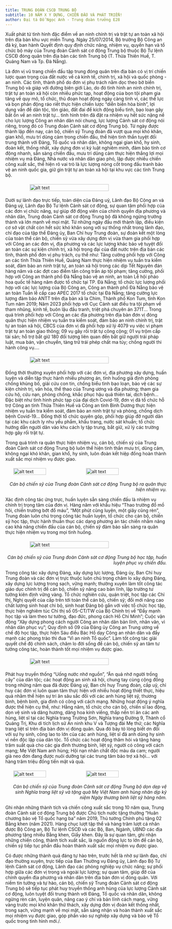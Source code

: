 ```yaml
---
title: TRUNG ĐOÀN CSCĐ TRUNG BỘ
subtitle: 10 NĂM X Y DỰNG, CHIẾN ĐẤU VÀ PHÁT TRIỂN!
author: Đại tá Đỗ Ngọc Anh - Trung đoàn trưởng E28
---
```


Xuất phát từ tình hình đặc điểm về an ninh chính trị và trật tự an toàn xã hội trên địa bàn khu vực miền Trung. Ngày 25/07/2014, Bộ trưởng Bộ Công an đã ký, ban hành Quyết định quy định chức năng, nhiệm vụ, quyền hạn và tổ chức bộ máy của Trung đoàn Cảnh sát cơ động Trung bộ thuộc Bộ Tư lệnh CSCĐ đóng quân trên địa bàn các tỉnh Trung bộ (T. Thừa Thiên Huế, T. Quảng Nam và Tp. Đà Nẵng).

Là đơn vị vũ trang chiến đấu tập trung đóng quân trên địa bàn có vị trí chiến lược quan trọng của đất nước về cả kinh tế, chính trị, xã hội và quốc phòng - an ninh. Các tỉnh, thành phố do đơn vị phụ trách nằm dọc theo bờ biển Trung bộ và giáp với đường biên giới Lào, do đó tình hình an ninh chính trị, trật tự an toàn xã hội còn nhiều phức tạp, hoạt động của bọn tội phạm gia tăng về quy mô, tổ chức, thủ đoạn hoạt động ngày càng tinh vi, các thế lực và bọn phản động ráo riết thực hiện chiến lược “diễn biến hòa bình”, lợi dụng vấn đề dân tộc, tôn giáo, đất đai để kích động biểu tình, bạo loạn gây bất ổn về an ninh trật tự... tình hình trên đã đặt ra nhiệm vụ hết sức nặng nề cho lực lượng Công an nhân dân nói chung, lực lượng Cảnh sát cơ động nói riêng, trong đó có Trung đoàn Cảnh sát cơ động Trung bộ. Từ ngày được thành lập đến nay, cán bộ, chiến sỹ Trung đoàn đã vượt qua mọi khó khăn, gian khổ, mưu trí dũng cảm trong chiến đấu, thể hiện tinh thần tuyệt đối trung thành với Đảng, Tổ quốc và nhân dân, không ngại gian khổ, hy sinh, đoàn kết, thống nhất, xây dựng đơn vị kỷ luật nghiêm minh, đảm bảo tính cơ động nhanh, sẵn sàng chiến đấu, mưu trí dũng cảm thực hiện thắng lợi mọi nhiệm vụ mà Đảng, Nhà nước và nhân dân giao phó, lập được nhiều chiến công xuất sắc, thể hiện rõ vai trò là lực lượng nòng cốt trong đấu tranh bảo vệ an ninh quốc gia, giữ gìn trật tự an toàn xã hội tại khu vực các tỉnh Trung bộ.

<div style="display: flex; justify-content: center; margin: 20px 0">
  <img src="/images/image.png" alt="alt text" style="width: 70%;">
</div>


Dưới sự lãnh đạo trực tiếp, toàn diện của Đảng uỷ, Lãnh đạo Bộ Công an và Đảng uỷ, Lãnh đạo Bộ Tư lệnh Cảnh sát cơ động, sự quan tâm phối hợp của các đơn vị chức năng, sự giúp đỡ động viên của chính quyền địa phương và nhân dân, Trung đoàn Cảnh sát cơ động Trung bộ đã không ngừng trưởng thành và lớn mạnh về mọi mặt. Từ những ngày đầu mới thành lập, điều kiện cơ sở vật chất còn hết sức khó khăn song với sự thống nhất trong lãnh đạo, chỉ đạo của tập thể Đảng ủy, Ban Chỉ huy Trung đoàn, sự đoàn kết một lòng của toàn thể cán bộ, chiến sỹ vừa xây dựng đơn vị vừa tham gia phối hợp với Công an các đơn vị, địa phương và các lực lượng khác bảo vệ tuyệt đối an toàn các sự kiện chính trị, xã hội trọng đại của đất nước trên địa bàn các tỉnh, thành phố đơn vị phụ trách, cụ thể như: Tăng cường phối hợp với Công an các tỉnh Thừa Thiên Huế, Quảng Nam thực hiện nhiệm vụ tuần tra kiểm soát, đảm bảo an ninh trật tự, an toàn xã hội trong các dịp Tết Nguyên đán hàng năm và các đợt cao điểm tấn công trấn áp tội phạm; tăng cường, phối hợp với Công an thành phố Đà Nẵng bảo vệ an ninh, an toàn Lễ hội pháo hoa quốc tế hàng năm được tổ chức tại TP. Đà Nẵng; tổ chức lực lượng phối hợp với các lực lượng của Bộ Công an, Công an thành phố Đà Nẵng bảo vệ an toàn Tuần lễ cấp cao APEC 2017 tổ chức tại Đà Nẵng; tăng cường lực lượng đảm bảo ANTT trên địa bàn xã Ia Chim, Thành phố Kon Tum, tỉnh Kon Tum năm 2019; Năm 2023 phối hợp với Cục Cảnh sát điều tra tội phạm về tham nhũng, kinh tế, buôn lậu đấu tranh, triệt phá chuyên án 371T... Trong quá trình phối hợp với Công an các địa phương trên địa bàn đơn vị đóng quân thực hiện nhiệm vụ tuần tra kiểm soát, đảm bảo an ninh chính trị, trật tự an toàn xã hội, CBCS của đơn vị đã phối hợp xử lý 4079 vụ việc vi phạm trật tự an toàn giao thông; 09 vụ gây rối trật tự công cộng; 01 vụ trộm cắp tài sản; hỗ trợ bắt giữ 180 đối tượng liên quan đến bắt giữ người trái pháp luật, mua bán, vận chuyển, tàng trữ trái phép chất ma túy; chống người thi hành công vụ….
<div style="display: flex; justify-content: center;  margin: 20px 0">
  <img src="/images/image_3.png" alt="alt text" style="width: 70%;">
</div>

Đồng thời thường xuyên phối hợp với các đơn vị, địa phương xây dựng, huấn luyện và diễn tập thực hành nhiều phương án, tình huống giả định phòng chống khủng bố, giải cứu con tin, chống biểu tình bạo loạn, bảo vệ các sự kiện chính trị, văn hóa, thể thao của Trung ương và địa phương; tham gia cứu hộ, cứu nạn, phòng chống, khắc phục hậu quả thiên tai, dịch bệnh… Đặc biệt như tình hình phức tạp của đại dịch Covid-19, đơn vị đã tổ chức hỗ trợ Công an tỉnh Thừa Thiên Huế và Công an tỉnh Bình Dương thực hiện nhiệm vụ tuần tra kiểm soát, đảm bảo an ninh trật tự và phòng, chống dịch bệnh Covid-19... Đồng thời tổ chức quyên góp, phối hợp giúp đỡ người dân tại các khu cách ly nhu yếu phẩm, khẩu trang, nước sát khuẩn; tổ chức hướng dẫn người dân vào khu cách ly tập trung, bắt giữ, xử lý các trường hợp gây rối trật tự.

Trong quá trình ra quân thực hiện nhiệm vụ, cán bộ, chiến sỹ của Trung đoàn Cảnh sát cơ động Trung bộ luôn thể hiện tinh thần mưu trí, dũng cảm, không ngại khó khăn, gian khổ, hy sinh, luôn đoàn kết hiệp đồng hoàn thành xuất sắc mọi nhiệm vụ được giao.

<div style="display: flex; justify-content: center;  margin: 20px 0">
  <img src="/images/image_2.png" alt="alt text" style="width: 45%;">
  <img src="/images/image_4.png" alt="alt text" style="width: 45%;">
</div>



<p style="text-align: right; font-style: italic">Cán bộ chiến sỹ của Trung đoàn Cảnh sát cơ động Trung bộ ra quân thực hiện nhiệm vụ. </p>

Xác định công tác ứng trực, huấn luyện sẵn sàng chiến đấu là nhiệm vụ chính trị trọng tâm của đơn vị. Hàng năm với khẩu hiệu “Thao trường đổ mồ hôi, chiến trường bớt đổ máu”, “Một phút cũng luyện, một giây cũng rèn”, Trung đoàn luôn chú trọng công tác huấn luyện, tổ chức cho cán bộ, chiến sỹ học tập, thực hành thuần thục các dạng phương án tác chiến nhằm nâng cao khả năng chiến đấu của cán bộ, chiến sỹ đảm bảo sẵn sàng ra quân thực hiện nhiệm vụ trong mọi tình huống.

<div style="display: flex; justify-content: center;  margin: 20px 0">
  <img src="/images/image_5.png" alt="alt text" style="width: 70%;">
</div>

<p style="text-align: right; font-style: italic">Cán bộ chiến sỹ của Trung đoàn Cảnh sát cơ động Trung bộ học tập, huấn luyện phục vụ chiến đấu.</p>

Trong công tác xây dựng Đảng, xây dựng lực lượng, Đảng ủy, Ban Chỉ huy Trung đoàn và các đơn vị trực thuộc luôn chú trọng chăm lo xây dựng Đảng, xây dựng lực lượng trong sạch, vững mạnh; thường xuyên làm tốt công tác giáo dục chính trị để cán bộ, chiến sỹ nâng cao bản lĩnh, lập trường tư tưởng kiên định vững vàng. Tổ chức nghiên cứu, quán triệt, học tập các Chỉ thị, Nghị quyết của cấp trên tới toàn thể cán bộ, chiến sỹ; đổi mới nâng cao chất lượng sinh hoạt chi bộ, sinh hoạt Đảng bộ gắn với việc tổ chức học tập, thực hiện nghiêm túc Chỉ thị số 05-CT/TW của Bộ Chính trị về “Đẩy mạnh học tập và làm theo tư tưởng, đạo đức, phong cách Hồ Chí Minh”; Cuộc vận động “Xây dựng phong cách người Công an nhân dân bản lĩnh, nhân văn, vì nhân dân phục vụ”; Quy định số 09 của Đảng ủy Công an Trung ương về chế độ học tập, thực hiện Sáu điều Bác Hồ dạy Công an nhân dân và đẩy mạnh các phong trào thi đua “Vì an ninh Tổ quốc”. Làm tốt công tác giải quyết chế độ chính sách, chăm lo đời sống để cán bộ, chiến sỹ an tâm tư tưởng công tác, hoàn thành tốt mọi nhiệm vụ được giao.

<div style="display: flex; justify-content: center;  margin: 20px 0">
  <img src="/images/image_6.png" alt="alt text" style="width: 70%;">
</div>

Phát huy truyền thống “Uống nước nhớ nguồn”, “Ăn quả nhớ người trồng cây” của dân tộc; các hoạt động an sinh xã hội, chung tay cùng cộng đồng trong những năm qua đã được Đảng uỷ, Ban chỉ huy Trung đoàn, cấp uỷ, chỉ huy các đơn vị luôn quan tâm thực hiện với nhiều hoạt động thiết thực, hiệu quả nhằm thể hiện sự tri ân sâu sắc đối với các anh hùng liệt sỹ, thương binh, bệnh binh, gia đình có công với cách mạng. Những hoạt động ý nghĩa được thể hiện cụ thể, như: Hằng năm, tổ chức cho cán bộ, chiến sĩ lao động, dọn vệ sinh và dâng hương, dâng hoa kính viếng, thắp nến tri ân các anh hùng, liệt sĩ tại các Nghĩa trang Trường Sơn, Nghĩa trang Đường 9, Thành cổ Quảng Trị, Khu di tích lịch sử An ninh khu V và Tượng đài Mẹ thứ; các Nghĩa trang liệt sĩ trên địa bàn đơn vị đóng quân. Qua đó bày tỏ lòng biết ơn đối với sự hy sinh, công lao to lớn của các anh hùng, liệt sĩ đã anh dũng hy sinh vì nền độc lập của dân tộc. Tổ chức các hoạt động thăm hỏi và tặng hàng trăm suất quà cho các gia đình thương binh, liệt sỹ, người có công với cách mạng; Mẹ Việt Nam anh hùng; Hội nạn nhân chất độc màu da cam; người già neo đơn đang được nuôi dưỡng tại các trung tâm bảo trợ xã hội… với hàng trăm triệu đồng tiền mặt và quà.

<div style="display: flex; justify-content: center;  margin: 20px 0">
  <img src="/images/image_7.png" alt="alt text" style="width: 45%;">
  <img src="/images/image_8.png" alt="alt text" style="width: 45%;">
</div>

<p style="text-align: right; font-style: italic">Cán bộ chiến sỹ của Trung đoàn Cảnh sát cơ động Trung bộ dọn dẹp vệ sinh Nghĩa trang liệt sỹ và tặng quà Mẹ Việt Nam anh hùng nhân dịp kỷ niệm Ngày thương binh liệt sỹ hàng năm.</p>

Ghi nhận những thành tích và chiến công xuất sắc trong 10 năm qua, Trung đoàn Cảnh sát cơ động Trung bộ được Chủ tịch nước tặng thưởng “Huân chương bảo vệ Tổ quốc hạng ba” năm 2019, Thủ tướng Chính phủ tặng 02 Bằng khen (năm 2021). Hàng chục lượt tập thể và hàng trăm lượt cá nhân được Bộ Công an, Bộ Tư lệnh CSCĐ và các Bộ, Ban, Ngành, UBND các địa phương tặng nhiều Bằng khen, Giấy khen. Đây là sự quan tâm, ghi nhận những chiến công, thành tích xuất sắc, là nguồn động lực to lớn để cán bộ, chiến sỹ tiếp tục phấn đấu hoàn thành xuất sắc mọi nhiệm vụ được giao.

Có được những thành quả đáng tự hào trên, trước hết là nhờ sự lãnh đạo, chỉ đạo thường xuyên, trực tiếp của Ban Thường vụ Đảng ủy, Lãnh đạo Bộ Tư lệnh Cảnh sát cơ động, Lãnh đạo các phòng nghiệp vụ chức năng; sự phối hợp giữa các đơn vị trong và ngoài lực lượng; sự quan tâm, giúp đỡ của chính quyền địa phương và nhân dân trên địa bàn đơn vị đóng quân. Với niềm tin tưởng và tự hào, cán bộ, chiến sỹ Trung đoàn Cảnh sát cơ động Trung bộ sẽ tiếp tục phát huy truyền thống anh hùng của lực lượng Cảnh sát cơ động, luôn tuyệt đối trung thành với Đảng, Tổ quốc và nhân dân, không ngừng rèn cán, luyện quân, nâng cao ý chí và bản lĩnh cách mạng, vững vàng trước mọi khó khăn thử thách, xây dựng đơn vị đoàn kết thống nhất, trong sạch, vững mạnh về mọi mặt, sẵn sàng nhận và hoàn thành xuất sắc mọi nhiệm vụ được giao, góp phần vào sự nghiệp xây dựng và bảo vệ Tổ quốc trong tình hình mới./.
